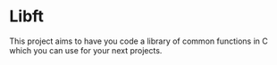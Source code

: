 # Libft
This project aims to have you code a library of common functions in C
which you can use for your next projects.